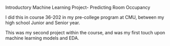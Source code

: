 Introductory Machine Learning Project- Predicting Room Occupancy

I did this in course 36-202 in my pre-college program at CMU, between my high school Junior and Senior year.

This was my second project within the course, and was my first touch upon machine learning models and EDA.
